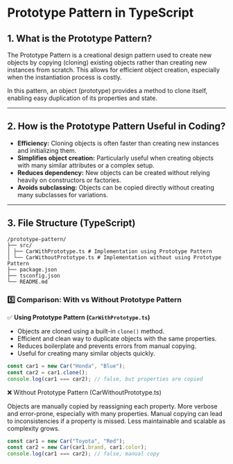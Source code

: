 # Prototype Pattern in TypeScript

## 1. What is the Prototype Pattern?

The Prototype Pattern is a creational design pattern used to create new objects by copying (cloning) existing objects rather than creating new instances from scratch. This allows for efficient object creation, especially when the instantiation process is costly.

In this pattern, an object (prototype) provides a method to clone itself, enabling easy duplication of its properties and state.

---

## 2. How is the Prototype Pattern Useful in Coding?

- **Efficiency:** Cloning objects is often faster than creating new instances and initializing them.
- **Simplifies object creation:** Particularly useful when creating objects with many similar attributes or a complex setup.
- **Reduces dependency:** New objects can be created without relying heavily on constructors or factories.
- **Avoids subclassing:** Objects can be copied directly without creating many subclasses for variations.

---

## 3. File Structure (TypeScript)

```
/prototype-pattern/
├── src/
│ ├── CarWithPrototype.ts # Implementation using Prototype Pattern
│ └── CarWithoutPrototype.ts # Implementation without using Prototype Pattern
├── package.json
├── tsconfig.json
└── README.md
```
### 5️⃣ Comparison: With vs Without Prototype Pattern

✅ **Using Prototype Pattern (`CarWithPrototype.ts`)**

- Objects are cloned using a built-in `clone()` method.
- Efficient and clean way to duplicate objects with the same properties.
- Reduces boilerplate and prevents errors from manual copying.
- Useful for creating many similar objects quickly.

```ts
const car1 = new Car("Honda", "Blue");
const car2 = car1.clone();
console.log(car1 === car2); // false, but properties are copied
```

❌ Without Prototype Pattern (CarWithoutPrototype.ts)

Objects are manually copied by reassigning each property.
More verbose and error-prone, especially with many properties.
Manual copying can lead to inconsistencies if a property is missed.
Less maintainable and scalable as complexity grows.

```ts
const car1 = new Car("Toyota", "Red");
const car2 = new Car(car1.brand, car1.color);
console.log(car1 === car2); // false, manual copy
```
